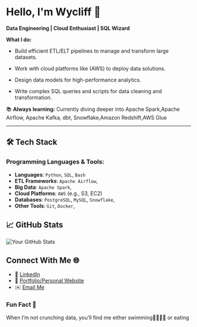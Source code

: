 # Hello, I'm Wycliff 👋

**Data Engineering | Cloud Enthusiast | SQL Wizard**

 **What I do:**
- Build efficient ETL/ELT pipelines to manage and transform large datasets.
   
- Work with cloud platforms like (AWS) to deploy data solutions.

- Design data models for high-performance analytics.
  
- Write complex SQL queries and scripts for data cleaning and transformation.  

📚 **Always learning:** Currently diving deeper into Apache Spark,Apache Airflow, Apache Kafka, dbt, Snowflake,Amazon Redshift,AWS Glue

---

## 🛠️ Tech Stack

### Programming Languages & Tools:
- **Languages**: `Python`, `SQL`, `Bash`
- **ETL Frameworks**: `Apache Airflow`, 
- **Big Data**: `Apache Spark`, 
- **Cloud Platforms**: `AWS` (e.g., S3, EC2)
- **Databases**: `PostgreSQL`, `MySQL`, `Snowflake`, 
- **Other Tools**: `Git`, `Docker`,

## 📈 GitHub Stats
![Your GitHub Stats](https://github-readme-stats.vercel.app/api?username=wycliff-ochieng&show_icons=true&theme=radical)

## Connect With Me 🌐
- 💼 [LinkedIn](https://linkedin.com/in/wycliff-ochieng-851a53328)  
- 📝 [Portfolio/Personal Website](https://yourwebsite.com)  
- ✉️ [Email Me](mailto:wyckieochieng91@gmail.com)

### Fun Fact 🚀
When I’m not crunching data, you’ll find me either swimming🏊‍♂️🏊‍♂️ or eating

